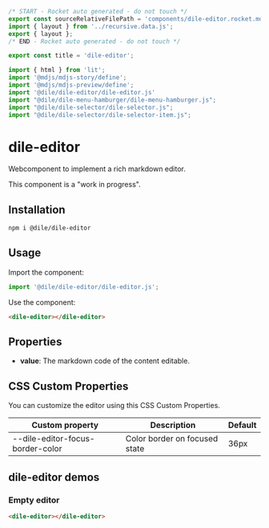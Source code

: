 ```js server
/* START - Rocket auto generated - do not touch */
export const sourceRelativeFilePath = 'components/dile-editor.rocket.md';
import { layout } from '../recursive.data.js';
export { layout };
/* END - Rocket auto generated - do not touch */
```

```js server
export const title = 'dile-editor';
```

```js script
import { html } from 'lit'; 
import '@mdjs/mdjs-story/define';
import '@mdjs/mdjs-preview/define';
import '@dile/dile-editor/dile-editor.js'
import "@dile/dile-menu-hamburger/dile-menu-hamburger.js";
import "@dile/dile-selector/dile-selector.js";
import "@dile/dile-selector/dile-selector-item.js";
```

# dile-editor

Webcomponent to implement a rich markdown editor.

This component is a "work in progress".

## Installation
```bash
npm i @dile/dile-editor
```

## Usage

Import the component:

```javascript
import '@dile/dile-editor/dile-editor.js';
```

Use the component:

```html
<dile-editor></dile-editor>
```

## Properties

- **value**: The markdown code of the content editable.

## CSS Custom Properties

You can customize the editor using this CSS Custom Properties.

Custom property | Description | Default
----------------|-------------|---------
--dile-editor-focus-border-color | Color border on focused state | 36px

## dile-editor demos

### Empty editor

```html preview-story
<dile-editor></dile-editor>
```

